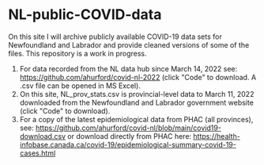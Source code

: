 # NL-public-COVID-data

On this site I will archive publicly available COVID-19 data sets for Newfoundland and Labrador and provide cleaned versions of some of the files. This repository is a work in progress.

1. For data recorded from the NL data hub since March 14, 2022 see: https://github.com/ahurford/covid-nl-2022 (click "Code" to download. A .csv file can be opened in MS Excel).
2. On this site, NL_prov_stats.csv is provincial-level data to March 11, 2022 downloaded from the Newfoundland and Labrador government website (click "Code" to download).
3. For a copy of the latest epidemiological data from PHAC (all provinces), see: https://github.com/ahurford/covid-nl/blob/main/covid19-download.csv or download directly from PHAC here: https://health-infobase.canada.ca/covid-19/epidemiological-summary-covid-19-cases.html
